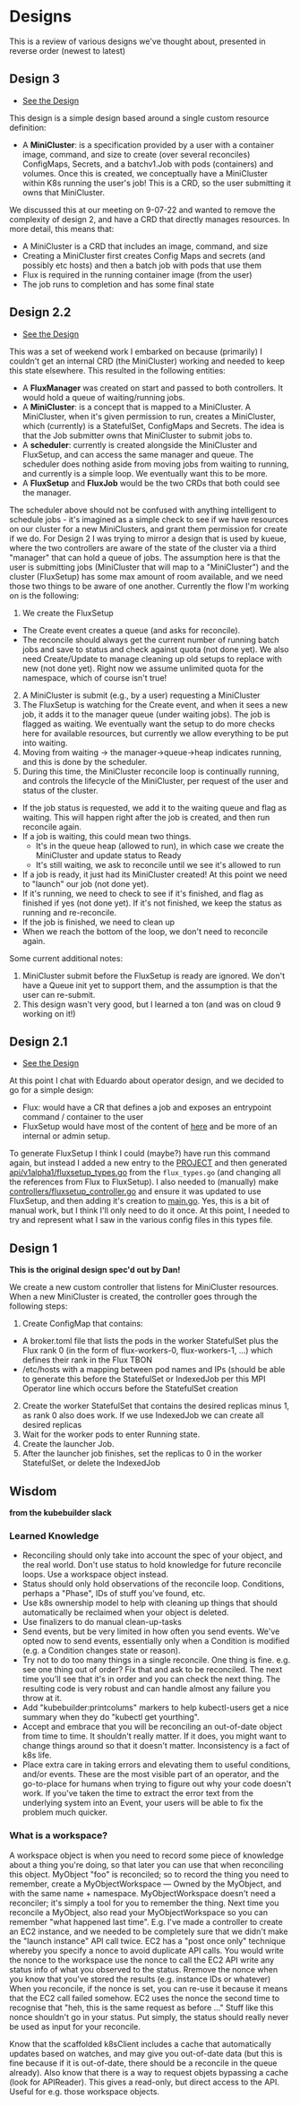 # Designs

This is a review of various designs we've thought about, presented in reverse order (newest to latest)

## Design 3

 - [See the Design](09-07-2022)

This design is a simple design based around a single custom resource definition:

 - A **MiniCluster**: is a specification provided by a user with a container image, command, and size to create (over several reconciles) ConfigMaps, Secrets, and a batchv1.Job with pods (containers) and volumes. Once this is created, we conceptually have a MiniCluster within K8s running the user's job! This is a CRD, so the user submitting it owns that MiniCluster.

We discussed this at our meeting on 9-07-22 and wanted to remove the complexity of design 2, and have a CRD that directly manages resources. In more detail, this means that:

- A MiniCluster is a CRD that includes an image, command, and size
- Creating a MiniCluster first creates Config Maps and secrets (and possibly etc hosts) and then a batch job with pods that use them
- Flux is required in the running container image (from the user)
- The job runs to completion and has some final state


## Design 2.2

 - [See the Design](09-05-2022)

This was a set of weekend work I embarked on because (primarily) I couldn't get an internal CRD (the MiniCluster) working
and needed to keep this state elsewhere. This resulted in the following entities:

 - A **FluxManager** was created on start and passed to both controllers. It would hold a queue of waiting/running jobs.
 - A **MiniCluster**: is a concept that is mapped to a MiniCluster. A MiniCluster, when it's given permission to run, creates a MiniCluster, which (currently) is a StatefulSet, ConfigMaps and Secrets. The idea is that the Job submitter owns that MiniCluster to submit jobs to.
 - A **scheduler**: currently is created alongside the MiniCluster and FluxSetup, and can access the same manager and queue. The scheduler does nothing aside from moving jobs from waiting to running, and currently is a simple loop. We eventually want this to be more.
 - A **FluxSetup** and **FluxJob** would be the two CRDs that both could see the manager.

The scheduler above should not be confused with anything intelligent to schedule jobs - it's imagined as a simple check to see if we have resources on our cluster for a new MiniClusters, and grant them permission for create if we do. For Design 2 I was trying to mirror a design that is used by kueue, where the two controllers are aware of the state of the cluster via a third "manager" that can hold a queue of jobs. The assumption here is that the user is submitting jobs (MiniCluster that will map to a "MiniCluster") and the cluster (FluxSetup) has some max amount of room available, and we need those two things to be aware of one another. Currently the flow I'm working on is the following:

1. We create the FluxSetup
 - The Create event creates a queue (and asks for reconcile). 
 -  The reconcile should always get the current number of running batch jobs and save to status and check against quota (not done yet). We also need Create/Update to manage cleaning up old setups to replace with new (not done yet). Right now we assume unlimited quota for the namespace, which of course isn't true!
2. A MiniCluster is submit (e.g., by a user) requesting a MiniCluster
3. The FluxSetup is watching for the Create event, and when it sees a new job, it adds it to the manager queue (under waiting jobs). The job is flagged as waiting. We eventually want the setup to do more checks here for available resources, but currently we allow everything to be put into waiting.
4. Moving from waiting -> the manager->queue->heap indicates running, and this is done by the scheduler.
5. During this time, the MiniCluster reconcile loop is continually running, and controls the lifecycle of the MiniCluster, per request of the user and status of the cluster.
 - If the job status is requested, we add it to the waiting queue and flag as waiting. This will happen right after the job is created, and then run reconcile again.
 - If a job is waiting, this could mean two things.
   - It's in the queue heap (allowed to run), in which case we create the MiniCluster and update status to Ready
   - It's still waiting, we ask to reconcile until we see it's allowed to run
 - If a job is ready, it just had its MiniCluster created! At this point we need to "launch" our job (not done yet).
 - If it's running, we need to check to see if it's finished, and flag as finished if yes (not done yet). If it's not finished, we keep the status as running and re-reconcile.
 - If the job is finished, we need to clean up
 - When we reach the bottom of the loop, we don't need to reconcile again.

Some current additional notes:

1. MiniCluster submit before the FluxSetup is ready are ignored. We don't have a Queue init yet to support them, and the assumption is that the user can re-submit.
2. This design wasn't very good, but I learned a ton (and was on cloud 9 working on it!)


## Design 2.1

 - [See the Design](09-01-2022)

At this point I chat with Eduardo about operator design, and we decided to go for a simple design:

- Flux: would have a CR that defines a job and exposes an entrypoint command / container to the user
- FluxSetup would have most of the content of [here](https://lc.llnl.gov/confluence/display/HFMCCEL/Flux+Operator+Design) and be more of an internal or admin setup.

To generate FluxSetup I think I could (maybe?) have run this command again, but instead I added a new entry to the [PROJECT](PROJECT) and then generated [api/v1alpha1/fluxsetup_types.go](api/v1alpha1/fluxsetup_types.go) from the `flux_types.go` (and changing all the references from Flux to FluxSetup). 
I also needed to (manually) make [controllers/fluxsetup_controller.go](controllers/fluxsetup_controller.go) and ensure it was updated to use FluxSetup, and then adding
it's creation to [main.go](main.go). Yes, this is a bit of manual work, but I think I'll only need to do it once.
At this point, I needed to try and represent what I saw in the various config files in this types file.


## Design 1

**This is the original design spec'd out by Dan!**

We create a new custom controller that listens for MiniCluster resources. When a new MiniCluster is created, the controller goes through the following steps:

 1. Create ConfigMap that contains:
   - A broker.toml file that lists the pods in the worker StatefulSet plus the Flux rank 0 (in the form of flux-workers-0, flux-workers-1, ...) which defines their rank in the Flux TBON
   - /etc/hosts with a mapping between pod names and IPs (should be able to generate this before the StatefulSet  or IndexedJob per this MPI Operator line which occurs before the StatefulSet creation
 2. Create the worker StatefulSet that contains the desired replicas minus 1, as rank 0 also does work. If we use IndexedJob  we can create all desired replicas
 3. Wait for the worker pods to enter Running state.
 4. Create the launcher Job.
 5. After the launcher job finishes, set the replicas to 0 in the worker StatefulSet, or delete the IndexedJob 


## Wisdom

**from the kubebuilder slack**

### Learned Knowledge

- Reconciling should only take into account the spec of your object, and the real world.  Don't use status to hold knowledge for future reconcile loops.  Use a workspace object instead.
- Status should only hold observations of the reconcile loop.  Conditions, perhaps a "Phase", IDs of stuff you've found, etc.
- Use k8s ownership model to help with cleaning up things that should automatically be reclaimed when your object is deleted.
- Use finalizers to do manual clean-up-tasks
- Send events, but be very limited in how often you send events.  We've opted now to send events, essentially only when a Condition is modified (e.g. a Condition changes state or reason).
- Try not to do too many things in a single reconcile.  One thing is fine.  e.g. see one thing out of order?  Fix that and ask to be reconciled.  The next time you'll see that it's in order and you can check the next thing.  The resulting code is very robust and can handle almost any failure you throw at it.
- Add "kubebuilder:printcolums" markers to help kubectl-users get a nice summary when they do "kubectl get yourthing".
- Accept and embrace that you will be reconciling an out-of-date object from time to time.  It shouldn't really matter.  If it does, you might want to change things around so that it doesn't matter.  Inconsistency is a fact of k8s life.
- Place extra care in taking errors and elevating them to useful conditions, and/or events.  These are the most visible part of an operator, and the go-to-place for humans when trying to figure out why your code doesn't work.  If you've taken the time to extract the error text from the underlying system into an Event, your users will be able to fix the problem much quicker.

### What is a workspace?

A workspace object is when you need to record some piece of knowledge about a thing you're doing, so that later you can use that when reconciling this object. MyObject "foo" is reconciled; so to record the thing you need to remember, create a MyObjectWorkspace — Owned by the MyObject, and with the same name + namespace.  MyObjectWorkspace doesn't need a reconciler; it's simply a tool for you to remember the thing. Next time you reconcile a MyObject, also read your MyObjectWorkspace so you can remember "what happened last time". E.g. I've made a controller to create an EC2 instance, and we needed to be completely sure that we didn't make the "launch instance" API call twice.  EC2 has a "post once only" technique whereby you specify a nonce to avoid duplicate API calls.  You would write the nonce to the workspace use the nonce to call the EC2 API write any status info of what you observed to the status. Rremove the nonce when you know that you've stored the results (e.g. instance IDs or whatever) When you reconcile, if the nonce is set, you can re-use it because it means that the EC2 call failed somehow.  EC2 uses the nonce the second time to recognise that "heh, this is the same request as before ..." Stuff like this nonce shouldn't go in your status. Put simply, the status should really never be used as input for your reconcile.

Know that the scaffolded k8sClient includes a cache that automatically updates based on watches, and may give you out-of-date data (but this is fine because if it is out-of-date, there should be a reconcile in the queue already). Also know that there is a way to request objets bypassing a cache (look for APIReader).  This gives a read-only, but direct access to the API.  Useful for e.g. those workspace objects.
